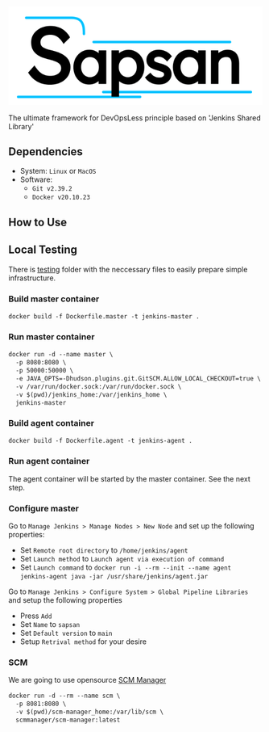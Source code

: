 ![](img/logo.png)

The ultimate framework for DevOpsLess principle based on 'Jenkins Shared Library'

## Dependencies
- System: `Linux` or `MacOS`
- Software:
  - `Git v2.39.2`
  - `Docker v20.10.23`

## How to Use

## Local Testing
There is [testing](/testing) folder with the neccessary files to easily prepare simple infrastructure.

### Build master container
```shell
docker build -f Dockerfile.master -t jenkins-master .
```

### Run master container
```shell
docker run -d --name master \
  -p 8080:8080 \
  -p 50000:50000 \
  -e JAVA_OPTS=-Dhudson.plugins.git.GitSCM.ALLOW_LOCAL_CHECKOUT=true \
  -v /var/run/docker.sock:/var/run/docker.sock \
  -v $(pwd)/jenkins_home:/var/jenkins_home \
  jenkins-master
```

### Build agent container
```shell
docker build -f Dockerfile.agent -t jenkins-agent .
```

### Run agent container
The agent container will be started by the master container. See the next step.

### Configure master
Go to `Manage Jenkins > Manage Nodes > New Node` and set up the following properties:
- Set `Remote root directory` to `/home/jenkins/agent`
- Set `Launch method` to `Launch agent via execution of command`
- Set `Launch command` to `docker run -i --rm --init --name agent jenkins-agent java -jar /usr/share/jenkins/agent.jar`

Go to `Manage Jenkins > Configure System > Global Pipeline Libraries` and setup the following properties
- Press `Add`
- Set `Name` to `sapsan`
- Set `Default version` to `main`
- Setup `Retrival method` for your desire

### SCM
We are going to use opensource [SCM Manager](https://scm-manager.org)

```shell
docker run -d --rm --name scm \
  -p 8081:8080 \
  -v $(pwd)/scm-manager_home:/var/lib/scm \
  scmmanager/scm-manager:latest
```